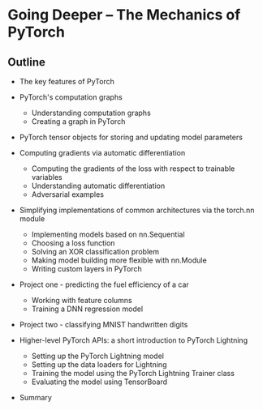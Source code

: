 # Going Deeper – The Mechanics of PyTorch

## Outline

- The key features of PyTorch

- PyTorch's computation graphs
    - Understanding computation graphs
    - Creating a graph in PyTorch

- PyTorch tensor objects for storing and updating model parameters

- Computing gradients via automatic differentiation
    - Computing the gradients of the loss with respect to trainable variables
    - Understanding automatic differentiation
    - Adversarial examples

- Simplifying implementations of common architectures via the torch.nn module
    - Implementing models based on nn.Sequential
    - Choosing a loss function
    - Solving an XOR classification problem
    - Making model building more flexible with nn.Module
    - Writing custom layers in PyTorch

- Project one - predicting the fuel efficiency of a car
    - Working with feature columns
    - Training a DNN regression model

- Project two - classifying MNIST handwritten digits

- Higher-level PyTorch APIs: a short introduction to PyTorch Lightning
    - Setting up the PyTorch Lightning model
    - Setting up the data loaders for Lightning
    - Training the model using the PyTorch Lightning Trainer class
    - Evaluating the model using TensorBoard

- Summary